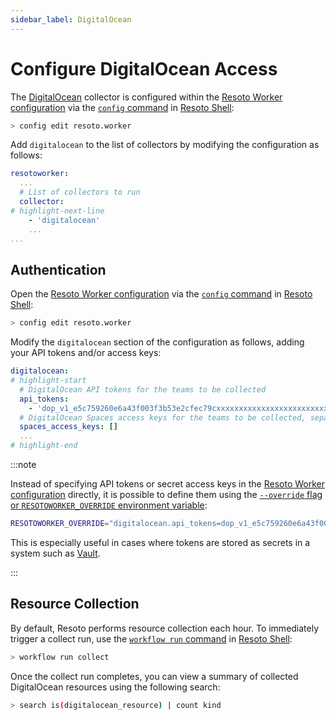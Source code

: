 ```yaml
---
sidebar_label: DigitalOcean
---
```


# Configure DigitalOcean Access

The [DigitalOcean](../../reference/data-models/digitalocean.md) collector is configured within the [Resoto Worker configuration](../../reference/configuration/index.md) via the [`config` command](/docs/reference/cli/setup-commands/configs) in [Resoto Shell](/docs/concepts/components/shell):

```bash
> config edit resoto.worker
```

Add `digitalocean` to the list of collectors by modifying the configuration as follows:

```yaml
resotoworker:
  ...
  # List of collectors to run
  collector:
# highlight-next-line
    - 'digitalocean'
    ...
...
```

## Authentication

Open the [Resoto Worker configuration](../../reference/configuration/index.md) via the [`config` command](../../reference/cli/setup-commands/configs) in [Resoto Shell](../../concepts/components/shell):

```bash
> config edit resoto.worker
```

Modify the `digitalocean` section of the configuration as follows, adding your API tokens and/or access keys:

```yaml
digitalocean:
# highlight-start
  # DigitalOcean API tokens for the teams to be collected
  api_tokens:
    - 'dop_v1_e5c759260e6a43f003f3b53e2cfec79cxxxxxxxxxxxxxxxxxxxxxxxxxxxxxxxx'
  # DigitalOcean Spaces access keys for the teams to be collected, separated by colons
  spaces_access_keys: []
  ...
# highlight-end
```

:::note

Instead of specifying API tokens or secret access keys in the [Resoto Worker configuration](../../reference/configuration/index.md) directly, it is possible to define them using the [`--override` flag or `RESOTOWORKER_OVERRIDE` environment variable](../../index.md#overriding-individual-properties):

```bash title="Example"
RESOTOWORKER_OVERRIDE="digitalocean.api_tokens=dop_v1_e5c759260e6a43f003f3b53e2cfec79cxxxxxxxxxxxxxxxxxxxxxxxx"
```

This is especially useful in cases where tokens are stored as secrets in a system such as [Vault](https://vaultproject.io).

:::

## Resource Collection

By default, Resoto performs resource collection each hour. To immediately trigger a collect run, use the [`workflow run` command](../../reference/cli/action-commands/workflows/run.md) in [Resoto Shell](../../concepts/components/shell):

```bash
> workflow run collect
```

Once the collect run completes, you can view a summary of collected DigitalOcean resources using the following search:

```bash
> search is(digitalocean_resource) | count kind
```
